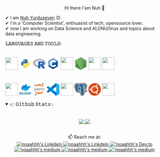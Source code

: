 <div align="center">
 Hi there I'am Nuh 👋</br>
</div>

  ✔  I am [Nuh Yurduseven](https://www.linkedin.com/in/nuh-yurduseven/) :blush:.</br> 
  ✔  I'm a 'Computer Scientist', enthuasist of tech, opensource lover.</br>
  ✔  now I am working on Data Science and AI,GNU/linux and topics about data engineering.</br>

**𝙻𝙰𝙽𝙶𝚄𝙰𝙶𝙴𝚂 𝙰𝙽𝙳 𝚃𝙾𝙾𝙻𝚂:**  
<br/>
<br/>
<code><img height="40" width="40" src="https://images.vexels.com/media/users/3/166401/isolated/preview/b82aa7ac3f736dd78570dd3fa3fa9e24-java-programming-language-icon-by-vexels.png"></code>
<code><img height="40" width="40" src="https://raw.githubusercontent.com/github/explore/80688e429a7d4ef2fca1e82350fe8e3517d3494d/topics/python/python.png"></code>
<code><img height="40" width="40" src="https://raw.githubusercontent.com/github/explore/f3e22f0dca2be955676bc70d6214b95b13354ee8/topics/r/r.png"/></code>
<code><img height="40" width="40" src="https://raw.githubusercontent.com/github/explore/f3e22f0dca2be955676bc70d6214b95b13354ee8/topics/c/c.png"></code>
<code><img height="40" width="40" src=https://codingnconcepts.com/img/logo/gohugo.png></code>
<code><img height="40" width="40" src="https://raw.githubusercontent.com/github/explore/f3e22f0dca2be955676bc70d6214b95b13354ee8/topics/nodejs/nodejs.png"></code>
<code><img height="40" width="40" src="https://www.freeiconspng.com/thumbs/sql-server-icon-png/sql-server-icon-png-8.png"></code>
<code><img height="40" width="40" src="https://seeklogo.com/images/W/wordpress-icon-logo-45667D3313-seeklogo.com.png"></code>
#
<code><img height="40" width="40" src="https://upload.wikimedia.org/wikipedia/commons/thumb/3/3f/Git_icon.svg/1024px-Git_icon.svg.png"></code>
<code><img height="40" width="40" src="https://raw.githubusercontent.com/github/explore/f3e22f0dca2be955676bc70d6214b95b13354ee8/topics/docker/docker.png"></code>
<code><img height="40" width="40" src="https://raw.githubusercontent.com/github/explore/80688e429a7d4ef2fca1e82350fe8e3517d3494d/topics/jupyter-notebook/jupyter-notebook.png"></code>
<code><img height="40" width="40" src="https://raw.githubusercontent.com/github/explore/f3e22f0dca2be955676bc70d6214b95b13354ee8/topics/visual-studio-code/visual-studio-code.png"></code>
<code><img height="40" width="40" src="https://upload.wikimedia.org/wikipedia/commons/thumb/3/3f/Fedora_logo.svg/1200px-Fedora_logo.svg.png"></code>
<code><img height="40" width="40" src="https://raw.githubusercontent.com/github/explore/f3e22f0dca2be955676bc70d6214b95b13354ee8/topics/postgresql/postgresql.png"></code>
<code><img height="40" width="40" src="https://raw.githubusercontent.com/github/explore/80688e429a7d4ef2fca1e82350fe8e3517d3494d/topics/ubuntu/ubuntu.png"></code>
<code><img height="40" width="40"  src="https://img.icons8.com/color/48/000000/mongodb.png" ></code>


 <details open="">
<summary>
  <g-emoji class="g-emoji" alias="chart_with_upwards_trend" fallback-src="https://github.githubassets.com/images/icons/emoji/unicode/1f4c8.png">📈</g-emoji>
  <strong>𝙶𝚒𝚝𝚑𝚞𝚋 𝚂𝚝𝚊𝚝𝚜 : </strong>
</summary>
<br>

<p align="center">
  <a href="https://github.com/nuhyurdev">
    <img align="center" src="https://github-readme-stats.vercel.app/api?username=nuhyurdev&show_icons=true&hide_border=true&title_color=94b4a4&amp&icon_color=FFFFFF&amp&text_color=FFFFFF&amp&bg_color=000000&count_private=true&include_all_commits=true"/>
  </a>
  <a href="https://github.com/nuhyurdev">
    <img align="center" height="195px" src="https://github-readme-stats.vercel.app/api/top-langs/?username=nuhyurdev&text_color=FFFFFF&bg_color=000000&title_color=94b4a4&langs_count=15&layout=compact&hide_border=true" />
  </a>
</p>
</details>
<br>




<div align="center">
📫 Reach me at:
 <br>


<a target="_blank" href="https://www.linkedin.com/in/nuh-yurduseven/"  target="_blank" rel="noopener noreferrer">
  <img  alt="noaahhh's Linkdein" width="30px" src="https://cdn-icons-png.flaticon.com/512/174/174857.png" />
</a>
 <a target="_blank" href="https://www.twitter.com/nuhyurdev/"  target="_blank" rel="noopener noreferrer">
  <img  alt="noaahhh's Linkdein" width="30px" src="https://cdn-icons-png.flaticon.com/512/124/124021.png" />
</a>
<a target="_blank" href="https://dev.to/noaahhh"  target="_blank" rel="noopener noreferrer">
  <img  alt="'noaahhh's Dev.to" width="30px" src="https://d2fltix0v2e0sb.cloudfront.net/dev-black.png" />
</a>
<a target="_blank" href="https://nuh-yurduseven.medium.com"  target="_blank" rel="noopener noreferrer">
  <img  alt="'noaahhh's medium" width="30px" src="https://cdn4.iconfinder.com/data/icons/social-media-2210/24/Medium-512.png" />
</a>
 <a target="_blank" href="https://nuhyurduseven.hashnode.dev"  target="_blank" rel="noopener noreferrer">
  <img  alt="'noaahhh's medium" width="30px" src="https://cdn.hashnode.com/res/hashnode/image/upload/v1611902473383/CDyAuTy75.png?auto=compress" />
</a>
  <a target="_blank" href="https://hackernoon.com/u/noaahhh"  target="_blank" rel="noopener noreferrer">
  <img  alt="'noaahhh's medium" width="30px" src="https://cdn.hackernoon.com/images/avatars/InxBRjRIs6M1kdhuWcyNHiiUrxm1.jpg" />
</a>

</div>
